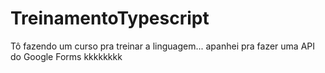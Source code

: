 # TreinamentoTypescript
Tô fazendo um curso pra treinar a linguagem... apanhei pra fazer uma API do Google Forms kkkkkkkk
